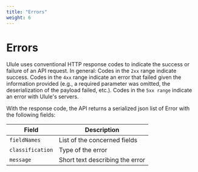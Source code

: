 ```yaml
---
title: "Errors"
weight: 6
---
```


# Errors

Ulule uses conventional HTTP response codes to indicate the success or failure
of an API request. In general: Codes in the `2xx` range indicate success.
Codes in the `4xx` range indicate an error that failed given the information provided
(e.g., a required parameter was omitted, the deserialization of the payload failed, etc.).
Codes in the `5xx range` indicate an error with Ulule's servers.

With the response code, the API returns a serialized json list of Error
with the following fields:

| Field            | Description                          |
| ---------------- | ------------------------------------ |
| `fieldNames`     | List of the concerned fields         |
| `classification` | Type of the error                    |
| `message`        | Short text describing the error      |


